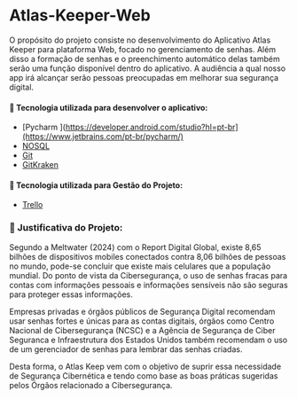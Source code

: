 # Atlas-Keeper-Web

O propósito do projeto consiste no desenvolvimento do Aplicativo Atlas Keeper para plataforma Web, focado no gerenciamento de senhas. Além disso a formação de senhas e o preenchimento automático delas também serão uma função disponível dentro do aplicativo.  A audiência a qual nosso app irá alcançar serão pessoas preocupadas em melhorar sua segurança digital. 

#### 🔗 Tecnologia utilizada para desenvolver o aplicativo:
- [Pycharm ](https://developer.android.com/studio?hl=pt-br](https://www.jetbrains.com/pt-br/pycharm/)
- [NOSQL](https://aws.amazon.com/pt/pm/dynamodb/?trk=1da661c8-1796-4ab6-9272-4cdb6af1dd1d&sc_channel=ps&ef_id=CjwKCAjwl6-3BhBWEiwApN6_kvJAaD-Ed4puAjLekhjSR6YOWFYigf051UlskPa803fR0_L-ws47OBoC14wQAvD_BwE:G:s&s_kwcid=AL!4422!3!709180596953!e!!g!!%5Bnosql%20database%5D!21584980519!165254371399)
- [Git](https://git-scm.com/)
- [GitKraken](https://www.gitkraken.com/)

#### 🔗 Tecnologia utilizada para Gestão do Projeto:
- [Trello]([https://trello.com/b/BuTYdr7g/pac-iv-20241-stroniquech](https://trello.com/b/w2GkBhao/pac-v-20242-atlaskeeper))

### 🔗 Justificativa do Projeto: 
Segundo a Meltwater (2024) com o Report Digital Global, existe 8,65 bilhões de dispositivos mobiles conectados contra 8,06 bilhões de pessoas no mundo, pode-se concluir que existe mais celulares que a população mundial. Do ponto de vista da Cibersegurança, o uso de senhas fracas para contas com informações pessoais e informações sensíveis não são seguras para proteger essas informações.

Empresas privadas e órgãos públicos de Segurança Digital recomendam usar senhas fortes e únicas para as contas digitais, órgãos como Centro Nacional de Cibersegurança (NCSC) e a Agência de Segurança de Ciber Seguranca e Infraestrutura dos Estados Unidos também recomendam o uso de um gerenciador de senhas para lembrar das senhas criadas.

Desta forma, o Atlas Keep vem com o objetivo de suprir essa necessidade de Segurança Cibernética e tendo como base as boas práticas sugeridas pelos Órgãos relacionado a Cibersegurança.
